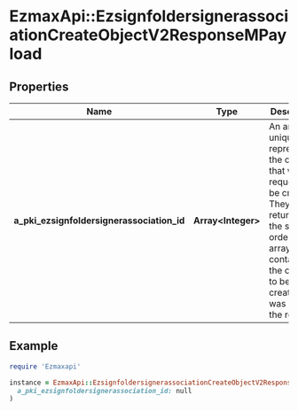 # EzmaxApi::EzsignfoldersignerassociationCreateObjectV2ResponseMPayload

## Properties

| Name | Type | Description | Notes |
| ---- | ---- | ----------- | ----- |
| **a_pki_ezsignfoldersignerassociation_id** | **Array&lt;Integer&gt;** | An array of unique IDs representing the object that were requested to be created.  They are returned in the same order as the array containing the objects to be created that was sent in the request. |  |

## Example

```ruby
require 'Ezmaxapi'

instance = EzmaxApi::EzsignfoldersignerassociationCreateObjectV2ResponseMPayload.new(
  a_pki_ezsignfoldersignerassociation_id: null
)
```

